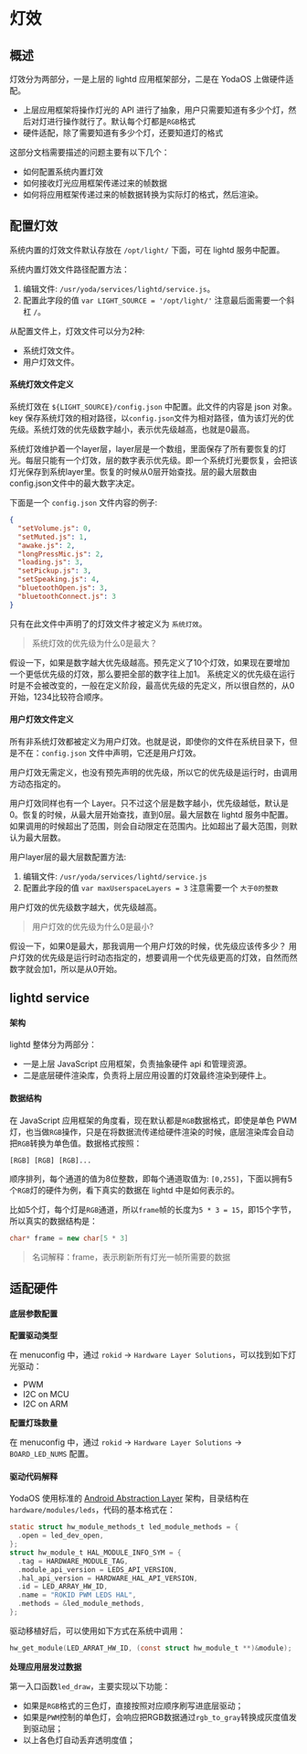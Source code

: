 # 灯效

## 概述

灯效分为两部分，一是上层的 lightd 应用框架部分，二是在 YodaOS 上做硬件适配。

- 上层应用框架将操作灯光的 API 进行了抽象，用户只需要知道有多少个灯，然后对灯进行操作就行了。默认每个灯都是`RGB`格式
- 硬件适配，除了需要知道有多少个灯，还要知道灯的格式

这部分文档需要描述的问题主要有以下几个：

- 如何配置系统内置灯效
- 如何接收灯光应用框架传递过来的帧数据
- 如何将应用框架传递过来的帧数据转换为实际灯的格式，然后渲染。

## 配置灯效

系统内置的灯效文件默认存放在 `/opt/light/` 下面，可在 lightd 服务中配置。

系统内置灯效文件路径配置方法：

1. 编辑文件: `/usr/yoda/services/lightd/service.js`。
2. 配置此字段的值 `var LIGHT_SOURCE = '/opt/light/'` 注意最后面需要一个斜杠 `/`。

从配置文件上，灯效文件可以分为2种:

- 系统灯效文件。
- 用户灯效文件。

#### 系统灯效文件定义

系统灯效在 `${LIGHT_SOURCE}/config.json` 中配置。此文件的内容是 json 对象。key 保存系统灯效的相对路径，以`config.json`文件为相对路径，值为该灯光的优先级。系统灯效的优先级数字越小，表示优先级越高，也就是0最高。

系统灯效维护着一个layer层，layer层是一个数组，里面保存了所有要恢复的灯光。每层只能有一个灯效，层的数字表示优先级。即一个系统灯光要恢复，会把该灯光保存到系统layer里。恢复的时候从0层开始查找。层的最大层数由config.json文件中的最大数字决定。

下面是一个 `config.json` 文件内容的例子:

```json
{
  "setVolume.js": 0,
  "setMuted.js": 1,
  "awake.js": 2,
  "longPressMic.js": 2,
  "loading.js": 3,
  "setPickup.js": 3,
  "setSpeaking.js": 4,
  "bluetoothOpen.js": 3,
  "bluetoothConnect.js": 3
}
```

只有在此文件中声明了的灯效文件才被定义为 `系统灯效`。

> 系统灯效的优先级为什么0是最大？

假设一下，如果是数字越大优先级越高。预先定义了10个灯效，如果现在要增加一个更低优先级的灯效，那么要把全部的数字往上加1。
系统定义的优先级在运行时是不会被改变的，一般在定义阶段，最高优先级的先定义，所以很自然的，从0开始，1234比较符合顺序。

#### 用户灯效文件定义

所有非系统灯效都被定义为用户灯效。也就是说，即使你的文件在系统目录下，但是不在：`config.json` 文件中声明，它还是用户灯效。

用户灯效无需定义，也没有预先声明的优先级，所以它的优先级是运行时，由调用方动态指定的。

用户灯效同样也有一个 Layer。只不过这个层是数字越小，优先级越低，默认是0。恢复的时候，从最大层开始查找，直到0层。最大层数在 lightd 服务中配置。如果调用的时候超出了范围，则会自动限定在范围内。比如超出了最大范围，则默认为最大层数。

用户layer层的最大层数配置方法:

1. 编辑文件: `/usr/yoda/services/lightd/service.js`
2. 配置此字段的值 `var maxUserspaceLayers = 3` 注意需要一个 `大于0的整数`

用户灯效的优先级数字越大，优先级越高。

> 用户灯效的优先级为什么0是最小?

假设一下，如果0是最大，那我调用一个用户灯效的时候，优先级应该传多少？
用户灯效的优先级是运行时动态指定的，想要调用一个优先级更高的灯效，自然而然数字就会加1，所以是从0开始。

## lightd service

#### 架构

lightd 整体分为两部分：

- 一是上层 JavaScript 应用框架，负责抽象硬件 api 和管理资源。
- 二是底层硬件渲染库，负责将上层应用设置的灯效最终渲染到硬件上。

#### 数据结构

在 JavaScript 应用框架的角度看，现在默认都是`RGB`数据格式，即使是单色 PWM 灯，也当做`RGB`操作，只是在将数据流传递给硬件渲染的时候，底层渲染库会自动把`RGB`转换为单色值。数据格式按照：

```
[RGB] [RGB] [RGB]...
```

顺序排列，每个通道的值为8位整数，即每个通道取值为: `[0,255]`，下面以拥有5个`RGB`灯的硬件为例，看下真实的数据在 lightd 中是如何表示的。

比如5个灯，每个灯是`RGB`通道，所以`frame`帧的长度为`5 * 3 = 15`，即15个字节，所以真实的数据结构是：

```cpp
char* frame = new char[5 * 3]
```

> 名词解释：frame，表示刷新所有灯光一帧所需要的数据

## 适配硬件

#### 底层参数配置

**配置驱动类型**

在 menuconfig 中，通过 `rokid` -> `Hardware Layer Solutions`，可以找到如下灯光驱动：

- PWM
- I2C on MCU
- I2C on ARM

**配置灯珠数量**

在 menuconfig 中，通过 `rokid` -> `Hardware Layer Solutions` -> `BOARD_LED_NUMS` 配置。

#### 驱动代码解释

YodaOS 使用标准的 [Android Abstraction Layer](https://developer.android.com/guide/platform#hal) 架构，目录结构在 `hardware/modules/leds`，代码的基本格式在：

```c
static struct hw_module_methods_t led_module_methods = {
  .open = led_dev_open,
};
struct hw_module_t HAL_MODULE_INFO_SYM = {
  .tag = HARDWARE_MODULE_TAG,
  .module_api_version = LEDS_API_VERSION,
  .hal_api_version = HARDWARE_HAL_API_VERSION,
  .id = LED_ARRAY_HW_ID,
  .name = "ROKID PWM LEDS HAL",
  .methods = &led_module_methods,
};
```

驱动移植好后，可以使用如下方式在系统中调用：

```c
hw_get_module(LED_ARRAT_HW_ID, (const struct hw_module_t **)&module);
```

**处理应用层发过数据**

第一入口函数`led_draw`，主要实现以下功能：

- 如果是`RGB`格式的三色灯，直接按照对应顺序刷写进底层驱动；
- 如果是`PWM`控制的单色灯，会响应把RGB数据通过`rgb_to_gray`转换成灰度值发到驱动层；
- 以上各色灯自动丢弃透明度值；
